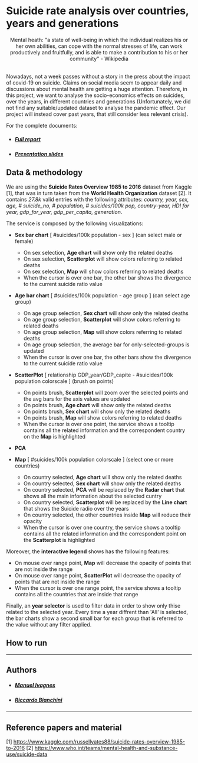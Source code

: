 # Suicide rate analysis over countries, years and generations

<div align="center">
Mental heath: "a state of well-being in which the individual realizes his or her own abilities, can cope with the normal stresses of life, can work productively and fruitfully, and is able to make a contribution to his or her community" - Wikipedia
</div> </br>

Nowadays, not a week passes without a story in the press about the impact of covid-19 on suicide. Claims on social media seem to appear daily and discussions about mental health are getting a huge attention. Therefore, in this project, we want to analyse the socio-economics effects on suicides, over the years, in different countries and generations (Unfortunately, we did not find any suitable/updated dataset to analyse the pandemic effect. Our project will instead cover past years, that still consider less relevant crisis).


For the complete documents:
* ##### [Full report](./docs/report.pdf)
* ##### [Presentation slides](./docs/slides.pdf)


## Data & methodology
We are using the **Suicide Rates Overview 1985 to 2016** dataset from Kaggle [1], that was in turn taken from the **World Health Organization** dataset [2]. It contains *27.8k* valid entries with the following attributes: *country, year, sex, age, \# suicide_no, \# population, \# suicides/100k pop, country-year, HDI for year, gdp_for_year, gdp_per_capita, generation*.

The service is composed by the following visualizations:
*  **Sex bar chart** [ #suicides/100k population - sex ] (can select male or female)
    * On sex selection, **Age chart** will show only the related deaths
    * On sex selection, **Scatterplot** will show colors referring to related deaths
    * On sex selection, **Map** will show colors referring to related deaths
    * When the cursor is over one bar, the other bar shows the divergence to the current suicide ratio value

* **Age bar chart** [ #suicides/100k population - age group ] (can select age group)
    * On age group selection, **Sex chart** will show only the related deaths
    * On age group selection, **Scatterplot** will show colors referring to related deaths
    * On age group selection, **Map** will show colors referring to related deaths
    * On age group selection, the average bar for only-selected-groups is updated
    * When the cursor is over one bar, the other bars show the divergence to the current suicide ratio value

* **ScatterPlot** [ relationship GDP_year/GDP_capite - #suicides/100k population colorscale ] (brush on points)
    * On points brush, **Scatterplot** will zoom over the selected points and the avg bars for the axis values are updated
    * On points brush, **Age chart** will show only the related deaths
    * On points brush, **Sex chart** will show only the related deaths
    * On points brush, **Map** will show colors referring to related deaths
    * When the cursor is over one point, the service shows a tooltip contains all the related information and the correspondent country on the **Map** is highlighted

* **PCA** 

* **Map** [ #suicides/100k population colorscale ] (select one or more countries)
    * On country selected, **Age chart** will show only the related deaths
    * On country selected, **Sex chart** will show only the related deaths
    * On country selected, **PCA** will be replaced by the **Radar chart** that shows all the main information about the selected cuntry
    * On country selected, **Scatterplot** will be replaced by the **Line chart** that shows the Suicide radio over the years
    * On country selected, the other countries inside **Map** will reduce their opacity
    * When the cursor is over one country, the service shows a tooltip contains all the related information and the correspondent point on the **Scatterplot** is highlighted

Moreover, the **interactive legend** shows has the following features:
* On mouse over range point, **Map** will decrease the opacity of points that are not inside the range
* On mouse over range point, **ScatterPlot** will decrease the opacity of points that are not inside the range
* When the cursor is over one range point, the service shows a tooltip contains all the countries that are inside that range




Finally, an **year selector** is used to filter data in order to show only thise related to the selected year. Every time a year diffrent than 'All' is selected, the bar charts show a second small bar for each group that is referred to the value without any filter applied.


## How to run


---
## Authors
* ##### [Manuel Ivagnes](https://www.linkedin.com/in/manuel-ivagnes-4a5ba018b)
* ##### [Riccardo Bianchini](http://linkedin.com/in/riccardo-bianchini-7a391219b)


---
## Reference papers and material
[1] https://www.kaggle.com/russellyates88/suicide-rates-overview-1985-to-2016
[2] https://www.who.int/teams/mental-health-and-substance-use/suicide-data